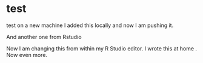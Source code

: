 # test
test on a new machine
I added this locally and now I am pushing it.

And another one from Rstudio

Now I am changing this from within my R Studio editor.
I wrote this at home
. Now even more.
